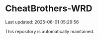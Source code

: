 # CheatBrothers-WRD

Last updated: 2025-06-01 05:29:56

This repository is automatically maintained.
